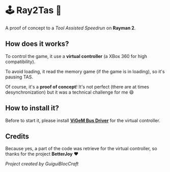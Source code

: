 # 🕹️ Ray2Tas 🤖

A proof of concept to a *Tool Assisted Speedrun* on **Rayman 2**.


## How does it works?

To control the game, it use a **virtual controller** (a XBox 360 for high compatibility).

To avoid loading, it read the memory game (if the game is in loading), so it's pausing TAS.

Of course, it's a **proof of concept**! It's not perfect (there are at times desynchronization) but it was a technical challenge for me 😄


## How to install it?

Before to start it, please install **[ViGeM Bus Driver](https://vigembusdriver.com/download/)** for the virtual controller.


## Credits

Because yes, a part of the code was retrieve for the virtual controller, so thanks for the project **BetterJoy** ❤️

*Project created by GuiguiBlocCraft*